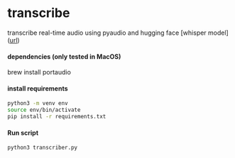 # transcribe

transcribe real-time audio using pyaudio and hugging face [whisper model]([url](https://huggingface.co/openai/whisper-base.en ))

#### dependencies (only tested in MacOS)
brew install portaudio

#### install requirements
```bash
python3 -m venv env
source env/bin/activate
pip install -r requirements.txt
```


#### Run script
```bash
python3 transcriber.py
```
